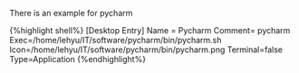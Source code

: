 There is an example for pycharm

{%highlight shell%}
[Desktop Entry]
Name = Pycharm
Comment= pycharm
Exec=/home/lehyu/IT/software/pycharm/bin/pycharm.sh
Icon=/home/lehyu/IT/software/pycharm/bin/pycharm.png
Terminal=false
Type=Application
{%endhighlight%}
